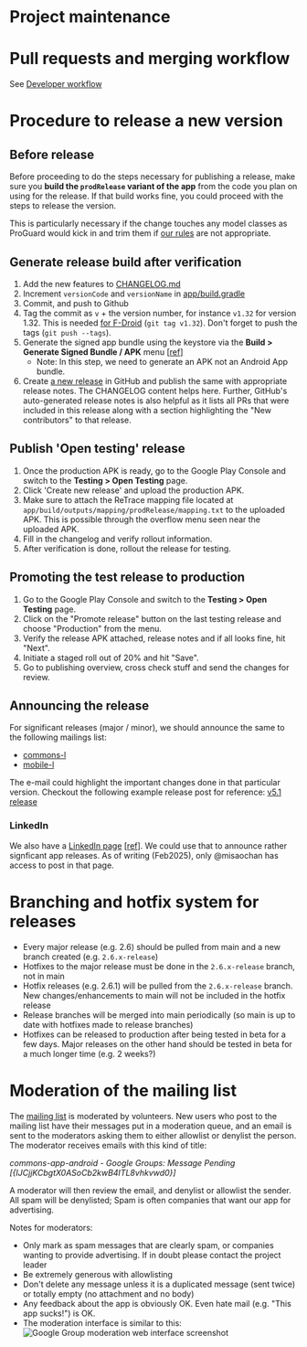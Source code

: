 # Project maintenance

# Pull requests and merging workflow

See [Developer workflow](Developer-workflow.md)

# Procedure to release a new version

## Before release

Before proceeding to do the steps necessary for publishing a release, make sure you **build the `prodRelease` variant of the app** from the code you plan on using for the release. If that build works fine, you could proceed with the steps to release the version.

This is particularly necessary if the change touches any model classes as ProGuard would kick in and trim them if [our rules]([url](https://github.com/commons-app/apps-android-commons/blob/main/app/proguard-rules.txt#L35-L41)) are not appropriate.

## Generate release build after verification

1. Add the new features to [CHANGELOG.md](https://github.com/commons-app/apps-android-commons/blob/main/CHANGELOG.md)
1. Increment `versionCode` and `versionName` in [app/build.gradle](https://github.com/commons-app/apps-android-commons/blob/main/app/build.gradle)
1. Commit, and push to Github
1. Tag the commit as `v` + the version number, for instance `v1.32` for version 1.32. This is needed [for F-Droid](https://gitlab.com/fdroid/fdroiddata/-/blob/master/metadata/fr.free.nrw.commons.yml) (`git tag v1.32`). Don't forget to push the tags (`git push --tags`).
1. Generate the signed app bundle using the keystore via the **Build > Generate Signed Bundle / APK** menu [[ref](https://developer.android.com/studio/publish/app-signing#sign-apk)]
    - Note: In this step, we need to generate an APK not an Android App bundle.
1. Create [a new release](https://github.com/commons-app/apps-android-commons/releases/new) in GitHub and publish the same with appropriate release notes. The CHANGELOG content helps here. Further, GitHub's auto-generated release notes is also helpful as it lists all PRs that were included in this release along with a section highlighting the "New contributors" to that release.

## Publish 'Open testing' release

1. Once the production APK is ready, go to the Google Play Console and switch to the **Testing > Open Testing** page.
1. Click 'Create new release' and upload the production APK.
1. Make sure to attach the ReTrace mapping file located at `app/build/outputs/mapping/prodRelease/mapping.txt` to the uploaded APK. This is possible through the overflow menu seen near the uploaded APK.
1. Fill in the changelog and verify rollout information.
1. After verification is done, rollout the release for testing.

## Promoting the test release to production

1. Go to the Google Play Console and switch to the **Testing > Open Testing** page.
1. Click on the "Promote release" button on the last testing release and choose "Production" from the menu.
1. Verify the release APK attached, release notes and if all looks fine, hit "Next".
1. Initiate a staged roll out of 20% and hit "Save".
1. Go to publishing overview, cross check stuff and send the changes for review.

## Announcing the release

For significant releases (major / minor), we should announce the same to the following mailings list:

  - [commons-l](https://lists.wikimedia.org/hyperkitty/list/commons-l@lists.wikimedia.org/)
  - [mobile-l](https://lists.wikimedia.org/postorius/lists/mobile-l.lists.wikimedia.org/)

The e-mail could highlight the important changes done in that particular version.
Checkout the following example release post for reference: [v5.1 release](https://lists.wikimedia.org/hyperkitty/list/commons-l@lists.wikimedia.org/thread/TEWHYXXSGQHAXLJKVGIFAKA23JS7GDZD/)

### LinkedIn

We also have a [LinkedIn page](https://www.linkedin.com/company/wikimedia-commons-app) [[ref](https://github.com/commons-app/apps-android-commons/issues/5745)]. We could use that to announce rather signficant app releases. As of writing (Feb2025), only @misaochan has access to post in that page.

# Branching and hotfix system for releases

- Every major release (e.g. 2.6) should be pulled from main and a new branch created (e.g. `2.6.x-release`)
- Hotfixes to the major release must be done in the `2.6.x-release` branch, not in main
- Hotfix releases (e.g. 2.6.1) will be pulled from the `2.6.x-release` branch. New changes/enhancements to main will not be included in the hotfix release
- Release branches will be merged into main periodically (so main is up to date with hotfixes made to release branches)
- Hotfixes can be released to production after being tested in beta for a few days. Major releases on the other hand should be tested in beta for a much longer time (e.g. 2 weeks?)

# Moderation of the mailing list

The [mailing list](https://groups.google.com/d/forum/commons-app-android) is moderated by volunteers. New users who post to the mailing list have their messages put in a moderation queue, and an email is sent to the moderators asking them to either allowlist or denylist the person. The moderator receives emails with this kind of title:

_commons-app-android - Google Groups: Message Pending [{IJCjjKCbgtX0ASoCb2kwB4ITL8vhkvwd0}]_

A moderator will then review the email, and denylist or allowlist the sender. All spam will be denylisted; Spam is often companies that want our app for advertising.

Notes for moderators:
- Only mark as spam messages that are clearly spam, or companies wanting to provide advertising. If in doubt please contact the project leader
- Be extremely generous with allowlisting
- Don't delete any message unless it is a duplicated message (sent twice) or totally empty (no attachment and no body)
- Any feedback about the app is obviously OK. Even hate mail (e.g. "This app sucks!") is OK.
- The moderation interface is similar to this:
![Google Group moderation web interface screenshot](https://i.imgur.com/jOvcCFl.png)

